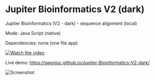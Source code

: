 # Jupiter Bioinformatics V2 (dark)
Jupiter Bioinformatics (V2 - dark) - sequence alignment (local)

Mode: Java Script (native)

Dependencies: none (one file app)


[![Watch the video]()](https://www.youtube.com/watch?v=cGJAWakubKQ)


Live demo: https://gagniuc.github.io/Jupiter-Bioinformatics-V2-dark/

![Screenshot](https://github.com/Gagniuc/Jupiter-Bioinformatics-V2---dark-/blob/main/ScreenShot%20-%20Jupiter%20Bioinformatics%20(V2%20-%20dark).png)

